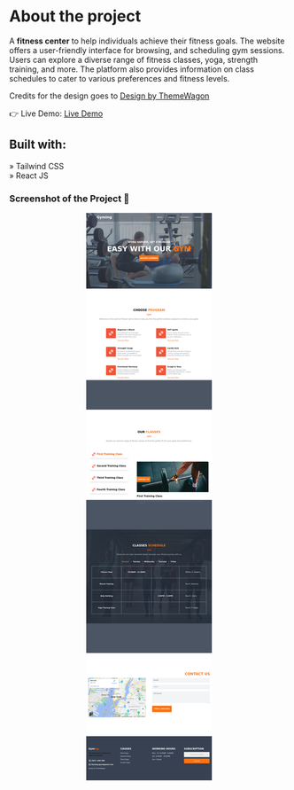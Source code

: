 <h1>About the project</h1>

 <p>A <b>fitness center</b> to help individuals achieve their fitness goals. The website offers a user-friendly interface for browsing, and scheduling gym sessions. Users can explore a diverse range of fitness classes, yoga, strength training, and more. The platform also provides information on class schedules to cater to various preferences and fitness levels.</p>

<p>Credits for the design goes to <a href='https://themewagon.com/'>Design by ThemeWagon</a></p>

👉 Live Demo: <a href='https://gyming-dusky.vercel.app/'>Live Demo</a>

<h2>Built with:</h2>

» Tailwind CSS <br>
» React JS

<h3>Screenshot of the Project 📸</h2>

<div align='center'>
<img src='https://raw.githubusercontent.com/DevB00/Gyming/3a6d6f6e7e31a94fb4a8f3e7aeac19e12848b513/src/images/gyming.jpg?token=BDGF67TCCSAKXMVVNVOM6GTFTW3CO'/>

</div>
